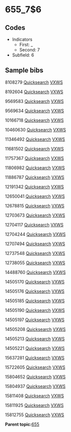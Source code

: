 # 655\_7$6

## Codes

-   Indicators
    -   First: \_
    -   Second: 7
-   Subfield: 6

## Sample bibs

8108279 [Quicksearch](https://search.library.yale.edu/catalog/8108279) [VXWS](http://prodorbis.library.yale.edu:7014/vxws/GetHoldingsService?bibId=8108279)

8192604 [Quicksearch](https://search.library.yale.edu/catalog/8192604) [VXWS](http://prodorbis.library.yale.edu:7014/vxws/GetHoldingsService?bibId=8192604)

9569583 [Quicksearch](https://search.library.yale.edu/catalog/9569583) [VXWS](http://prodorbis.library.yale.edu:7014/vxws/GetHoldingsService?bibId=9569583)

9569634 [Quicksearch](https://search.library.yale.edu/catalog/9569634) [VXWS](http://prodorbis.library.yale.edu:7014/vxws/GetHoldingsService?bibId=9569634)

10166718 [Quicksearch](https://search.library.yale.edu/catalog/10166718) [VXWS](http://prodorbis.library.yale.edu:7014/vxws/GetHoldingsService?bibId=10166718)

10460630 [Quicksearch](https://search.library.yale.edu/catalog/10460630) [VXWS](http://prodorbis.library.yale.edu:7014/vxws/GetHoldingsService?bibId=10460630)

11346492 [Quicksearch](https://search.library.yale.edu/catalog/11346492) [VXWS](http://prodorbis.library.yale.edu:7014/vxws/GetHoldingsService?bibId=11346492)

11681502 [Quicksearch](https://search.library.yale.edu/catalog/11681502) [VXWS](http://prodorbis.library.yale.edu:7014/vxws/GetHoldingsService?bibId=11681502)

11757367 [Quicksearch](https://search.library.yale.edu/catalog/11757367) [VXWS](http://prodorbis.library.yale.edu:7014/vxws/GetHoldingsService?bibId=11757367)

11806982 [Quicksearch](https://search.library.yale.edu/catalog/11806982) [VXWS](http://prodorbis.library.yale.edu:7014/vxws/GetHoldingsService?bibId=11806982)

11886787 [Quicksearch](https://search.library.yale.edu/catalog/11886787) [VXWS](http://prodorbis.library.yale.edu:7014/vxws/GetHoldingsService?bibId=11886787)

12191342 [Quicksearch](https://search.library.yale.edu/catalog/12191342) [VXWS](http://prodorbis.library.yale.edu:7014/vxws/GetHoldingsService?bibId=12191342)

12650041 [Quicksearch](https://search.library.yale.edu/catalog/12650041) [VXWS](http://prodorbis.library.yale.edu:7014/vxws/GetHoldingsService?bibId=12650041)

12678815 [Quicksearch](https://search.library.yale.edu/catalog/12678815) [VXWS](http://prodorbis.library.yale.edu:7014/vxws/GetHoldingsService?bibId=12678815)

12703673 [Quicksearch](https://search.library.yale.edu/catalog/12703673) [VXWS](http://prodorbis.library.yale.edu:7014/vxws/GetHoldingsService?bibId=12703673)

12704117 [Quicksearch](https://search.library.yale.edu/catalog/12704117) [VXWS](http://prodorbis.library.yale.edu:7014/vxws/GetHoldingsService?bibId=12704117)

12704244 [Quicksearch](https://search.library.yale.edu/catalog/12704244) [VXWS](http://prodorbis.library.yale.edu:7014/vxws/GetHoldingsService?bibId=12704244)

12707494 [Quicksearch](https://search.library.yale.edu/catalog/12707494) [VXWS](http://prodorbis.library.yale.edu:7014/vxws/GetHoldingsService?bibId=12707494)

12737548 [Quicksearch](https://search.library.yale.edu/catalog/12737548) [VXWS](http://prodorbis.library.yale.edu:7014/vxws/GetHoldingsService?bibId=12737548)

12738055 [Quicksearch](https://search.library.yale.edu/catalog/12738055) [VXWS](http://prodorbis.library.yale.edu:7014/vxws/GetHoldingsService?bibId=12738055)

14488760 [Quicksearch](https://search.library.yale.edu/catalog/14488760) [VXWS](http://prodorbis.library.yale.edu:7014/vxws/GetHoldingsService?bibId=14488760)

14505170 [Quicksearch](https://search.library.yale.edu/catalog/14505170) [VXWS](http://prodorbis.library.yale.edu:7014/vxws/GetHoldingsService?bibId=14505170)

14505176 [Quicksearch](https://search.library.yale.edu/catalog/14505176) [VXWS](http://prodorbis.library.yale.edu:7014/vxws/GetHoldingsService?bibId=14505176)

14505185 [Quicksearch](https://search.library.yale.edu/catalog/14505185) [VXWS](http://prodorbis.library.yale.edu:7014/vxws/GetHoldingsService?bibId=14505185)

14505190 [Quicksearch](https://search.library.yale.edu/catalog/14505190) [VXWS](http://prodorbis.library.yale.edu:7014/vxws/GetHoldingsService?bibId=14505190)

14505197 [Quicksearch](https://search.library.yale.edu/catalog/14505197) [VXWS](http://prodorbis.library.yale.edu:7014/vxws/GetHoldingsService?bibId=14505197)

14505208 [Quicksearch](https://search.library.yale.edu/catalog/14505208) [VXWS](http://prodorbis.library.yale.edu:7014/vxws/GetHoldingsService?bibId=14505208)

14505213 [Quicksearch](https://search.library.yale.edu/catalog/14505213) [VXWS](http://prodorbis.library.yale.edu:7014/vxws/GetHoldingsService?bibId=14505213)

14505221 [Quicksearch](https://search.library.yale.edu/catalog/14505221) [VXWS](http://prodorbis.library.yale.edu:7014/vxws/GetHoldingsService?bibId=14505221)

15637281 [Quicksearch](https://search.library.yale.edu/catalog/15637281) [VXWS](http://prodorbis.library.yale.edu:7014/vxws/GetHoldingsService?bibId=15637281)

15722605 [Quicksearch](https://search.library.yale.edu/catalog/15722605) [VXWS](http://prodorbis.library.yale.edu:7014/vxws/GetHoldingsService?bibId=15722605)

15804652 [Quicksearch](https://search.library.yale.edu/catalog/15804652) [VXWS](http://prodorbis.library.yale.edu:7014/vxws/GetHoldingsService?bibId=15804652)

15804937 [Quicksearch](https://search.library.yale.edu/catalog/15804937) [VXWS](http://prodorbis.library.yale.edu:7014/vxws/GetHoldingsService?bibId=15804937)

15811408 [Quicksearch](https://search.library.yale.edu/catalog/15811408) [VXWS](http://prodorbis.library.yale.edu:7014/vxws/GetHoldingsService?bibId=15811408)

15811925 [Quicksearch](https://search.library.yale.edu/catalog/15811925) [VXWS](http://prodorbis.library.yale.edu:7014/vxws/GetHoldingsService?bibId=15811925)

15812755 [Quicksearch](https://search.library.yale.edu/catalog/15812755) [VXWS](http://prodorbis.library.yale.edu:7014/vxws/GetHoldingsService?bibId=15812755)

**Parent topic:**[655](../../tags/655/655.md)

